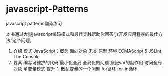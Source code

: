 # javascript-Patterns
javascript patterns翻译练习

本书通过大量javascript编码模式和最佳实践帮助你回答“js开发应用程序的最佳方法”这个问题。

1. 介绍
    模式
    JavaScript：概念
        面向对象
        无类
        原型
        环境 
    ECMAScript 5
    JSLint
    The Console
2. 要素
    编写可维护的代码
    最小化全局
      全局化的问题
      忘记var的副作用
      访问全局对象
      单变量模式
      提升： 散乱变量的一个问题
    for循环
    for-in循环




